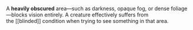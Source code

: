 A **heavily obscured** area—such as darkness, opaque fog, or dense foliage—blocks vision entirely. A creature effectively suffers from the [[blinded]] condition when trying to see something in that area.